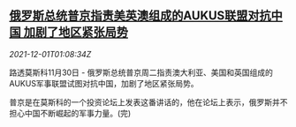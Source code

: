 <!--1638322262000-->
[俄罗斯总统普京指责美英澳组成的AUKUS联盟对抗中国 加剧了地区紧张局势](https://cn.reuters.com/article/russia-criticism-aukus-1130-tues-idCNKBS2IG2PT)
------

<div><i>2021-12-01T01:08:34Z</i></div><p>路透莫斯科11月30日 - 俄罗斯总统普京周二指责澳大利亚、美国和英国组成的AUKUS军事联盟试图对抗中国，加剧了地区紧张局势。</p><p>普京是在莫斯科的一个投资论坛上发表这番讲话的，他在论坛上表示，俄罗斯并不担心中国不断崛起的军事力量。(完)</p>
